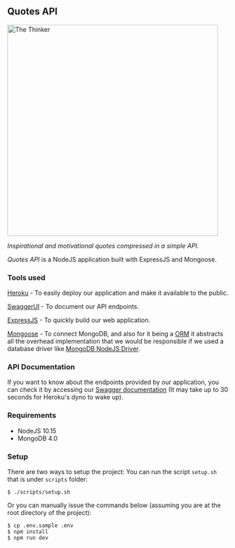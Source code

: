 ## Quotes API
<img src="http://poraih.com.br/wp-content/uploads/2015/09/IMG_5711-940x627.jpg" width="480" alt="The Thinker">

*Inspirational and motivational quotes compressed in a simple API.*

_Quotes API_ is a NodeJS application built with ExpressJS and Mongoose.

### Tools used
[Heroku](https://www.heroku.com) - To easily deploy our application and make it available to the public.

[SwaggerUI](https://swagger.io/) - To document our API endpoints.

[ExpressJS](https://expressjs.com/) - To quickly build our web application.

[Mongoose](https://mongoosejs.com/) - To connect MongoDB, and also for it being a [ORM](https://en.wikipedia.org/wiki/Object-relational_mapping) it abstracts all the overhead implementation that we would be responsible if we used a database driver like [MongoDB NodeJS Driver](https://mongodb.github.io/node-mongodb-native/).

### API Documentation

If you want to know about the endpoints provided by our application,
you can check it by accessing our [Swagger documentation](https://ufscar-quotes-api.herokuapp.com/docs) (It may take up to 30 seconds for Heroku's dyno to wake up).

### Requirements

  - NodeJS 10.15
  - MongoDB 4.0

### Setup

There are two ways to setup the project:
You can run the script `setup.sh` that is under `scripts` folder:
  ```
  $ ./scripts/setup.sh
  ```

Or you can manually issue the commands below (assuming you are at the root directory of the project):
  ```
  $ cp .env.sample .env
  $ npm install
  $ npm run dev
  ```

